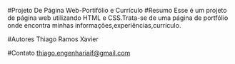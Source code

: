 #Projeto De Página Web-Portifólio e Currículo
#Resumo
Esse é um projeto de página web utilizando HTML e CSS.Trata-se de uma página de portfólio onde encontra minhas informações,experiências,currículo.

#Autores
Thiago Ramos Xavier

#Contato
thiago.engenhariaif@gmail.com

